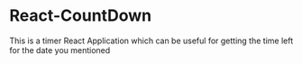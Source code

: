 # React-CountDown
This is a timer React Application which can be useful for getting the time left for the date you mentioned
